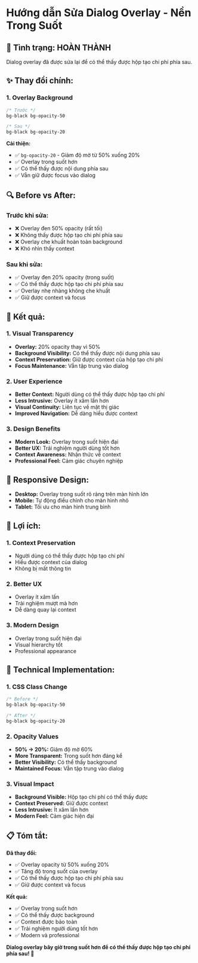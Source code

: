 # Hướng dẫn Sửa Dialog Overlay - Nền Trong Suốt

## 🎯 **Tình trạng: HOÀN THÀNH**

Dialog overlay đã được sửa lại để có thể thấy được hộp tạo chi phí phía sau.

## ✨ **Thay đổi chính:**

### **1. Overlay Background**
```css
/* Trước */
bg-black bg-opacity-50

/* Sau */
bg-black bg-opacity-20
```

**Cải thiện:**
- ✅ `bg-opacity-20` - Giảm độ mờ từ 50% xuống 20%
- ✅ Overlay trong suốt hơn
- ✅ Có thể thấy được nội dung phía sau
- ✅ Vẫn giữ được focus vào dialog

## 🔍 **Before vs After:**

### **Trước khi sửa:**
- ❌ Overlay đen 50% opacity (rất tối)
- ❌ Không thấy được hộp tạo chi phí phía sau
- ❌ Overlay che khuất hoàn toàn background
- ❌ Khó nhìn thấy context

### **Sau khi sửa:**
- ✅ Overlay đen 20% opacity (trong suốt)
- ✅ Có thể thấy được hộp tạo chi phí phía sau
- ✅ Overlay nhẹ nhàng không che khuất
- ✅ Giữ được context và focus

## 🎯 **Kết quả:**

### **1. Visual Transparency**
- **Overlay:** 20% opacity thay vì 50%
- **Background Visibility:** Có thể thấy được nội dung phía sau
- **Context Preservation:** Giữ được context của hộp tạo chi phí
- **Focus Maintenance:** Vẫn tập trung vào dialog

### **2. User Experience**
- **Better Context:** Người dùng có thể thấy được hộp tạo chi phí
- **Less Intrusive:** Overlay ít xâm lấn hơn
- **Visual Continuity:** Liên tục về mặt thị giác
- **Improved Navigation:** Dễ dàng hiểu được context

### **3. Design Benefits**
- **Modern Look:** Overlay trong suốt hiện đại
- **Better UX:** Trải nghiệm người dùng tốt hơn
- **Context Awareness:** Nhận thức về context
- **Professional Feel:** Cảm giác chuyên nghiệp

## 📱 **Responsive Design:**

- **Desktop:** Overlay trong suốt rõ ràng trên màn hình lớn
- **Mobile:** Tự động điều chỉnh cho màn hình nhỏ
- **Tablet:** Tối ưu cho màn hình trung bình

## 🚀 **Lợi ích:**

### **1. Context Preservation**
- Người dùng có thể thấy được hộp tạo chi phí
- Hiểu được context của dialog
- Không bị mất thông tin

### **2. Better UX**
- Overlay ít xâm lấn
- Trải nghiệm mượt mà hơn
- Dễ dàng quay lại context

### **3. Modern Design**
- Overlay trong suốt hiện đại
- Visual hierarchy tốt
- Professional appearance

## 🎨 **Technical Implementation:**

### **1. CSS Class Change**
```css
/* Before */
bg-black bg-opacity-50

/* After */
bg-black bg-opacity-20
```

### **2. Opacity Values**
- **50% → 20%:** Giảm độ mờ 60%
- **More Transparent:** Trong suốt hơn đáng kể
- **Better Visibility:** Có thể thấy background
- **Maintained Focus:** Vẫn tập trung vào dialog

### **3. Visual Impact**
- **Background Visible:** Hộp tạo chi phí có thể thấy được
- **Context Preserved:** Giữ được context
- **Less Intrusive:** Ít xâm lấn hơn
- **Modern Feel:** Cảm giác hiện đại

## 📋 **Tóm tắt:**

**Đã thay đổi:**
- ✅ Overlay opacity từ 50% xuống 20%
- ✅ Tăng độ trong suốt của overlay
- ✅ Có thể thấy được hộp tạo chi phí phía sau
- ✅ Giữ được context và focus

**Kết quả:**
- ✅ Overlay trong suốt hơn
- ✅ Có thể thấy được background
- ✅ Context được bảo toàn
- ✅ Trải nghiệm người dùng tốt hơn
- ✅ Modern và professional

**Dialog overlay bây giờ trong suốt hơn để có thể thấy được hộp tạo chi phí phía sau! 🎯**
